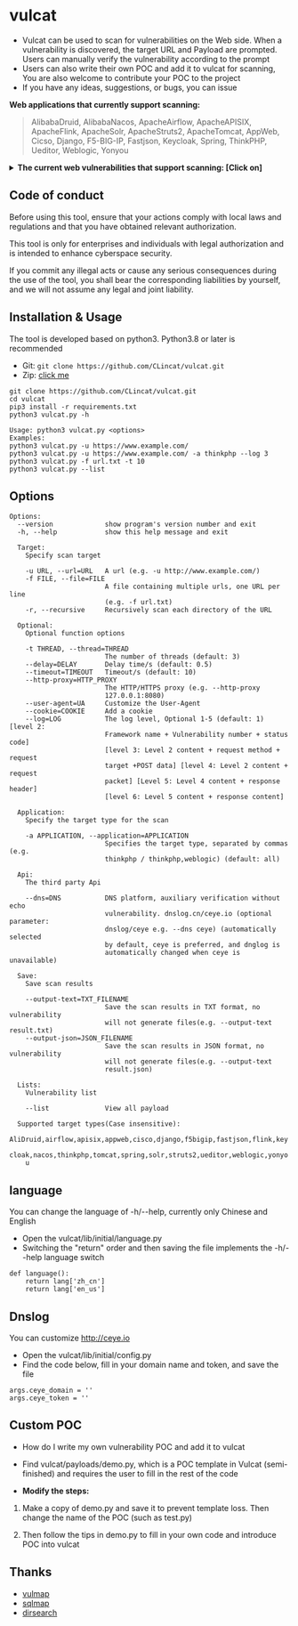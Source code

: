 # vulcat

* Vulcat can be used to scan for vulnerabilities on the Web side. When a vulnerability is discovered, the target URL and Payload are prompted. Users can manually verify the vulnerability according to the prompt<br/>
* Users can also write their own POC and add it to vulcat for scanning, You are also welcome to contribute your POC to the project
* If you have any ideas, suggestions, or bugs, you can issue

**Web applications that currently support scanning:**
> AlibabaDruid, AlibabaNacos, ApacheAirflow, ApacheAPISIX, ApacheFlink, ApacheSolr, ApacheStruts2, ApacheTomcat, AppWeb, Cicso, Django, F5-BIG-IP, Fastjson, Keycloak, Spring, ThinkPHP, Ueditor, Weblogic, Yonyou

<details>
<summary><b>The current web vulnerabilities that support scanning: [Click on]</b></summary>

```
+---------------+------------------+------------+----------+------------------------------------------------------------+
| Target        | Vul_id           | Type       | Method   | Description                                                |
+---------------+------------------+------------+----------+------------------------------------------------------------+
| AlibabaDruid  | None             | unAuth     | GET      | Alibaba Druid unAuthorized                                 |
+---------------+------------------+------------+----------+------------------------------------------------------------+
| AlibabaNacos  | CVE-2021-29441   | unAuth     | GET/POST | Alibaba Nacos unAuthorized                                 |
+---------------+------------------+------------+----------+------------------------------------------------------------+
| ApacheAirflow | CVE-2020-17526   | unAuth     | GET      | Airflow Authentication bypass                              |
+---------------+------------------+------------+----------+------------------------------------------------------------+
| ApacheAPISIX  | CVE-2020-13945   | unAuth     | GET      | Apache APISIX default access token                         |
+---------------+------------------+------------+----------+------------------------------------------------------------+
| ApacheFlink   | CVE-2020-17519   | FileRead   | GET      | Flink Directory traversal                                  |
+---------------+------------------+------------+----------+------------------------------------------------------------+
| ApacheSolr    | CVE-2021-27905   | SSRF       | GET/POST | Solr SSRF/FileRead                                         |
+---------------+------------------+------------+----------+------------------------------------------------------------+
| ApacheStruts2 | S2-001           | RCE        | POST     | Struts2 Remote code execution                              |
| ApacheStruts2 | S2-005           | RCE        | GET      | Struts2 Remote code execution                              |
| ApacheStruts2 | S2-007           | RCE        | GET      | Struts2 Remote code execution                              |
| ApacheStruts2 | S2-008           | RCE        | GET      | Struts2 Remote code execution                              |
| ApacheStruts2 | S2-009           | RCE        | GET      | Struts2 Remote code execution                              |
| ApacheStruts2 | S2-012           | RCE        | GET      | Struts2 Remote code execution                              |
+---------------+------------------+------------+----------+------------------------------------------------------------+
| ApacheTomcat  | CVE-2017-12615   | FileUpload | PUT      | Put method writes to any file                              |
+---------------+------------------+------------+----------+------------------------------------------------------------+
| AppWeb        | CVE-2018-8715    | unAuth     | GET      | AppWeb Authentication bypass                               |
+---------------+------------------+------------+----------+------------------------------------------------------------+
| Cisco         | CVE-2020-3580    | XSS        | POST     | Cisco ASA/FTD XSS                                          |
+---------------+------------------+------------+----------+------------------------------------------------------------+
| Django        | CVE-2017-12794   | XSS        | GET      | Django debug page XSS                                      |
| Django        | CVE-2019-14234   | SQLinject  | GET      | Django JSONfield SQLinject                                 |
| Django        | CVE-2018-14574   | Redirect   | GET      | Django CommonMiddleware URL Redirect                       |
| Django        | CVE-2020-9402    | SQLinject  | GET      | Django GIS SQLinject                                       |
| Django        | CVE-2021-35042   | SQLinject  | GET      | Django QuerySet.order_by SQLinject                         |
+---------------+------------------+------------+----------+------------------------------------------------------------+
| F5-BIG-IP     | CVE-2020-5902    | RCE        | GET      | BIG-IP Remote code execution                               |
| F5-BIG-IP     | CVE-2022-1388    | unAuth     | POST     | BIG-IP Authentication bypass                               |
+---------------+------------------+------------+----------+------------------------------------------------------------+
| Fastjson      | CNVD-2019-22238  | unSerialize| POST     | Fastjson <=1.2.47 deSerialization                          |
| Fastjson      | CVE-2017-18349   | unSerialize| POST     | Fastjson <= 1.2.24 deSerialization                         |
+---------------+------------------+------------+----------+------------------------------------------------------------+
| Keycloak      | CVE-2020-10770   | SSRF       | GET      | request_uri SSRF                                           |
+---------------+------------------+------------+----------+------------------------------------------------------------+
| Spring        | CVE-2022-22965   | RCE        | GET/POST | Spring Framework Remote code execution                     |
| Spring        | CVE-2021-21234   | FileRead   | GET      | Spring Boot Directory traversal                            |
| Spring        | CVE-2020-5410    | FileRead   | GET      | Spring Cloud Directory traversal                           |
| Spring        | CVE-2022-22963   | RCE        | POST     | Spring Cloud Function SpEL Remote code execution           |
| Spring        | CVE-2022-22947   | RCE        | POST     | Spring Cloud Gateway SpEl Remote code execution            |
+---------------+------------------+------------+----------+------------------------------------------------------------+
| ThinkPHP      | CNVD-2018-24942  | RCE        | GET      | The forced route is not enabled Remote code execution      |
| ThinkPHP      | CNNVD-201901-445 | RCE        | POST     | Core class Request Remote code execution                   |
| ThinkPHP      | None             | RCE        | GET      | ThinkPHP2.x Remote code execution                          |
| ThinkPHP      | None             | RCE        | GET      | ThinkPHP5 ids SQLinject                                    |
+---------------+------------------+------------+----------+------------------------------------------------------------+
| Ueditor       | None             | SSRF       | GET      | Ueditor SSRF                                               |
+---------------+------------------+------------+----------+------------------------------------------------------------+
| Weblogic      | CVE-2020-14882   | RCE        | GET      | Weblogic Unauthorized command execution                    |
| Weblogic      | CVE-2020-14750   | unAuth     | GET      | Weblogic Authentication bypass                             |
| Weblogic      | CVE-2019-2725    | unSerialize| POST     | Weblogic wls9_async deSerialization                        |
| Weblogic      | CVE-2017-10271   | unSerialize| POST     | Weblogic XMLDecoder deSerialization                        |
| Weblogic      | CVE-2014-4210    | SSRF       | GET      | Weblogic SSRF                                              |
+---------------+------------------+------------+----------+------------------------------------------------------------+
| Yonyou        | CNVD-2021-30167  | RCE        | GET      | Yonyou-NC BeanShell Remote code execution                  |
| Yonyou        | None             | FileRead   | GET      | Yonyou-ERP-NC NCFindWeb Directory traversal                |
+---------------+------------------+------------+----------+------------------------------------------------------------+
```
</details>

## Code of conduct
Before using this tool, ensure that your actions comply with local laws and regulations and that you have obtained relevant authorization.

This tool is only for enterprises and individuals with legal authorization and is intended to enhance cyberspace security.

If you commit any illegal acts or cause any serious consequences during the use of the tool, you shall bear the corresponding liabilities by yourself, and we will not assume any legal and joint liability.

## Installation & Usage
The tool is developed based on python3. Python3.8 or later is recommended

* Git: `git clone https://github.com/CLincat/vulcat.git`
* Zip: [click me](https://github.com/CLincat/vulcat/archive/refs/heads/main.zip)

```
git clone https://github.com/CLincat/vulcat.git
cd vulcat
pip3 install -r requirements.txt
python3 vulcat.py -h
```
```
Usage: python3 vulcat.py <options>
Examples:
python3 vulcat.py -u https://www.example.com/
python3 vulcat.py -u https://www.example.com/ -a thinkphp --log 3
python3 vulcat.py -f url.txt -t 10
python3 vulcat.py --list
```

## Options
```
Options:
  --version             show program's version number and exit
  -h, --help            show this help message and exit

  Target:
    Specify scan target

    -u URL, --url=URL   A url (e.g. -u http://www.example.com/)
    -f FILE, --file=FILE
                        A file containing multiple urls, one URL per line
                        (e.g. -f url.txt)
    -r, --recursive     Recursively scan each directory of the URL

  Optional:
    Optional function options

    -t THREAD, --thread=THREAD
                        The number of threads (default: 3)
    --delay=DELAY       Delay time/s (default: 0.5)
    --timeout=TIMEOUT   Timeout/s (default: 10)
    --http-proxy=HTTP_PROXY
                        The HTTP/HTTPS proxy (e.g. --http-proxy
                        127.0.0.1:8080)
    --user-agent=UA     Customize the User-Agent
    --cookie=COOKIE     Add a cookie
    --log=LOG           The log level, Optional 1-5 (default: 1) [level 2:
                        Framework name + Vulnerability number + status code]
                        [level 3: Level 2 content + request method + request
                        target +POST data] [level 4: Level 2 content + request
                        packet] [Level 5: Level 4 content + response header]
                        [level 6: Level 5 content + response content]

  Application:
    Specify the target type for the scan

    -a APPLICATION, --application=APPLICATION
                        Specifies the target type, separated by commas (e.g.
                        thinkphp / thinkphp,weblogic) (default: all)

  Api:
    The third party Api

    --dns=DNS           DNS platform, auxiliary verification without echo
                        vulnerability. dnslog.cn/ceye.io (optional parameter:
                        dnslog/ceye e.g. --dns ceye) (automatically selected
                        by default, ceye is preferred, and dnglog is
                        automatically changed when ceye is unavailable)

  Save:
    Save scan results

    --output-text=TXT_FILENAME
                        Save the scan results in TXT format, no vulnerability
                        will not generate files(e.g. --output-text result.txt)
    --output-json=JSON_FILENAME
                        Save the scan results in JSON format, no vulnerability
                        will not generate files(e.g. --output-text
                        result.json)

  Lists:
    Vulnerability list

    --list              View all payload

  Supported target types(Case insensitive):
    AliDruid,airflow,apisix,appweb,cisco,django,f5bigip,fastjson,flink,key
    cloak,nacos,thinkphp,tomcat,spring,solr,struts2,ueditor,weblogic,yonyo
    u
```

## language
You can change the language of -h/--help, currently only Chinese and English

* Open the vulcat/lib/initial/language.py
* Switching the "return" order and then saving the file implements the -h/--help language switch

```
def language():
    return lang['zh_cn']
    return lang['en_us']
```

## Dnslog
You can customize http://ceye.io

* Open the vulcat/lib/initial/config.py
* Find the code below, fill in your domain name and token, and save the file
```
args.ceye_domain = ''
args.ceye_token = ''
```

## Custom POC
* How do I write my own vulnerability POC and add it to vulcat
* Find vulcat/payloads/demo.py, which is a POC template in Vulcat (semi-finished) and requires the user to fill in the rest of the code

* **Modify the steps:**
1. Make a copy of demo.py and save it to prevent template loss. Then change the name of the POC (such as test.py)

2. Then follow the tips in demo.py to fill in your own code and introduce POC into vulcat

## Thanks
* [vulmap](https://github.com/zhzyker/vulmap)
* [sqlmap](https://github.com/sqlmapproject/sqlmap)
* [dirsearch](https://github.com/maurosoria/dirsearch)